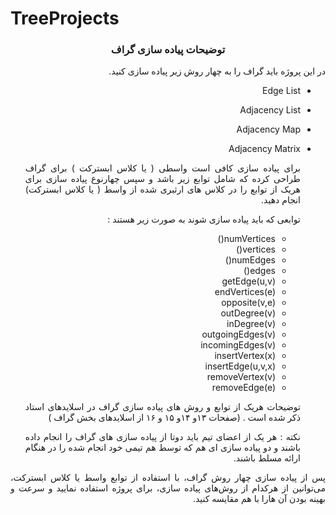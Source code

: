 # TreeProjects

<div dir='rtl' align="center">


### توضیحات پیاده سازی گراف

</div>

<div dir='rtl' align="justify">
  
در این پروژه باید گراف را به چهار روش زیر پیاده سازی کنید.

- Edge List
- Adjacency List
- Adjacency Map
- Adjacency Matrix

  برای پیاده سازی کافی است واسطی ( یا کلاس ابسترکت ) برای گراف طراحی کرده که شامل توابع زیر باشد و سپس چهارنوع پیاده سازی برای هریک از توابع را در کلاس های ارثبری شده از واسط ( یا کلاس ابسترکت) انجام دهید.

  توابعی که باید پیاده سازی شوند به صورت زیر هستند :

  - numVertices()
  - vertices()
  - numEdges()
  - edges()
  - getEdge(u,v)
  - endVertices(e)
  - opposite(v,e)
  - outDegree(v)
  - inDegree(v)
  - outgoingEdges(v)
  - incomingEdges(v)
  - insertVertex(x)
  - insertEdge(u,v,x)
  - removeVertex(v)
  - removeEdge(e)
 
  توضیحات هریک از توابع و روش های پیاده سازی گراف در اسلایدهای استاد ذکر شده است . (‌صفحات ۱۳و ۱۴و ۱۵ و ۱۶ از اسلایدهای بخش گراف )

  نکته : هر یک از اعضای تیم باید دوتا از پیاده سازی های گراف را انجام داده باشند و دو پیاده سازی ای هم که توسط هم تیمی خود انجام شده را در هنگام ارائه مسلط باشند. 

پس از پیاده سازی چهار روش گراف، با استفاده از توابع واسط یا کلاس ابسترکت، می‌توانین از هرکدام از روش‌های پیاده سازی، برای پروژه استفاده نمایید و سرعت و بهینه بودن آن هارا با هم مقایسه کنید.







</div>

